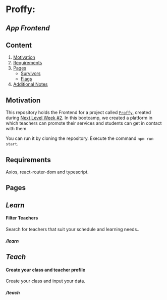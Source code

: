 # Proffy:
## *App Frontend*

## Content

1. [Motivation](#Motivation) 
2. [Requirements](#Requirements)
3. [Pages](#Pages)
    - [Survivors](#Classes)
    - [Flags](#Connections)
4. [Additional Notes](#AdditionalNotes)

## Motivation

This repository holds the Frontend for a project called [`Proffy`](https://proffys.vercel.app/), created during [Next Level Week #2](https://nextlevelweek.com/inscricao/2). In this bootcamp, we created a platform in which teachers can promote their services and students can get in contact with them.

You can run it by cloning the repository. Execute the command `npm run start`.

## Requirements

Axios, react-router-dom and typescript.

## Pages
## *Learn*

#### Filter Teachers
Search for teachers that suit your schedule and learning needs..
##### /learn

## *Teach*

#### Create your class and teacher profile
Create your class and input your data.
##### /teach
